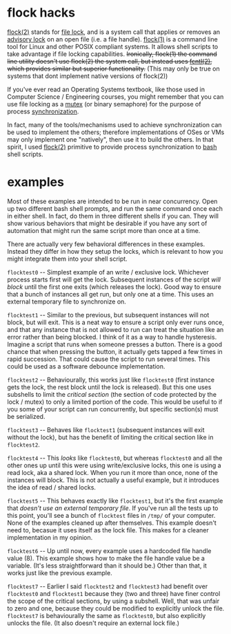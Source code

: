 # flock hacks
[flock(2)](https://linux.die.net/man/2/flock) stands for [file lock](https://en.m.wikipedia.org/wiki/File_locking), and is a system call that applies or removes an [advisory lock](https://en.m.wikipedia.org/wiki/Lock_(computer_science)#Types) on an open file (i.e. a file handle).
[flock(1)](https://linux.die.net/man/1/flock) is a command line tool for Linux and other POSIX compliant systems. It allows shell scripts to take advantage if file locking capabilities. ~~Ironically, flock(1) the command line utility doesn't use flock(2) the system call, but instead uses [fcntl(2)](https://linux.die.net/man/2/fcntl), which provides similar but superior functionality.~~ (This may only be true on systems that dont implement native versions of flock(2))

If you've ever read an Operating Systems textbook, like those used in Computer Science / Engineering courses, you might remember that you can use file locking as a [mutex](https://en.m.wikipedia.org/wiki/Semaphore_(programming)#Semaphores_vs._mutexes) (or binary semaphore) for the purpose of process [synchronization](https://en.m.wikipedia.org/wiki/Synchronization_(computer_science)#Thread_or_process_synchronization). 

In fact, many of the tools/mechanisms used to achieve synchronization can be used to implement the others; therefore implementations of OSes or VMs may only implement one "natively", then use it to build the others. In that spirit, I used [flock(2)](https://linux.die.net/man/2/flock) primitive to provide process synchronization to [bash](https://linux.die.net/man/1/bash) shell scripts. 

# examples

Most of these examples are intended to be run in near concurrency. Open up two different bash shell prompts, and run the same command once each in either shell. In fact, do them in three different shells if you can. They will show various behaviors that might be desirable if you have any sort of automation that might run the same script more than once at a time. 

There are actually very few behavioral differences in these examples. Instead they differ in how they setup the locks, which is relevant to how you might integrate them into your shell script.

`flocktest0` -- Simplest example of an write / exclusive lock. Whichever process starts first will get the lock. Subsequent instances of the script *will block* until the first one exits (which releases the lock). Good way to ensure that a bunch of instances all get run, but only one at a time. This uses an external temporary file to synchronize on. 

`flocktest1` -- Similar to the previous, but subsequent instances will not block, but will exit. This is a neat way to ensure a script only ever runs once, and that any instance that is not allowed to run can treat the situation like an error rather than being blocked. I think of it as a way to handle hysteresis. Imagine a script that runs when someone presses a button. There is a good chance that when pressing the button, it actually gets tapped a few times in rapid succession. That could cause the script to run several times. This could be used as a software debounce implementation.

`flocktest2` -- Behaviourally, this works just like `flocktest0` (first instance gets the lock, the rest block until the lock is released). But this one uses subshells to limit the *critical section* (the section of code protected by the lock / mutex) to only a limited portion of the code. This would be useful to if you some of your script can run concurrently, but specific section(s) must be serialized.

`flocktest3` -- Behaves like `flocktest1` (subsequent instances will exit without the lock), but has the benefit of limiting the critical section like in `flocktest2`.

`flocktest4` -- This *looks* like `flocktest0`, but whereas `flocktest0` and all the other ones up until this were using write/exclusive locks, this one is using a read lock, aka a shared lock. When you run it more than once, none of the instances will block. This is not actually a useful example, but it introduces the idea of read / shared locks.

`flocktest5` -- This behaves exactly like `flocktest1`, but it's the first example that *doesn't use an external temporary file*. If you've run all the tests up to this point, you'll see a bunch of `flocktest` files in `/tmp/` of your computer. None of the examples cleaned up after themselves. This example doesn't need to, becasue it uses itself as the lock file. This makes for a cleaner implementation in my opinion.

`flocktest6` -- Up until now, every example uses a hardcoded file handle value (8). This example shows how to make the file handle value be a variable. (It's less straightforward than it should be.) Other than that, it works just like the previous example.

`flocktest7` -- Earlier I said `flocktest2` and `flocktest3` had benefit over `flocktest0` and `flocktest1` because they (two and three) have finer control the scope of the critical sections, by using a subshell. Well, that was unfair to zero and one, because they could be modified to explicitly unlock the file. `flocktest7` is behaviourally the same as `flocktest0`, but also explicitly unlocks the file. (It also doesn't require an external lock file.)
